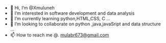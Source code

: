 - 👋 Hi, I’m @Xmuluneh
- 👀 I’m interested in software development and data analysis
- 🌱 I’m currently learning python,HTML,CSS, C ...
- 💞️ I’m looking to collaborate on python ,java,javaSript and data structure ...
- 📫 How to reach me @. mulabr673@gmail.com

<!---
Xmuluneh/Xmuluneh is a ✨ special ✨ repository because its `README.md` (this file) appears on your GitHub profile.
You can click the Preview link to take a look at your changes.
--->
